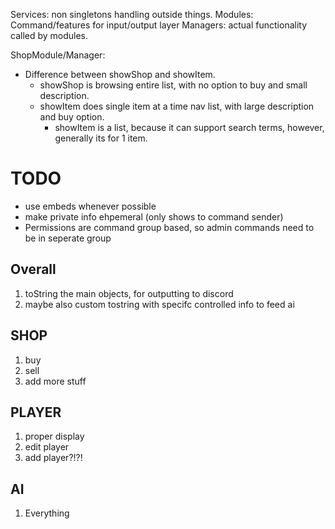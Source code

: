 ﻿Services: non singletons handling outside things.
Modules: Command/features for input/output layer
Managers: actual functionality called by modules.


ShopModule/Manager:
- Difference between showShop and showItem.
	- showShop is browsing entire list, with no option to buy and small description. 
	- showItem does single item at a time nav list, with large description and buy option.
		- showItem is a list, because it can support search terms, however, generally its for 1 item.

# TODO

- use embeds whenever possible
- make private info ehpemeral (only shows to command sender)
- Permissions are command group based, so admin commands need to be in seperate group

## Overall
1. toString the main objects, for outputting to discord
2. maybe also custom tostring with specifc controlled info to feed ai

## SHOP
1. buy
2. sell
3. add more stuff

## PLAYER
1. proper display
2. edit player
3. add player?!?!

## AI
1. Everything